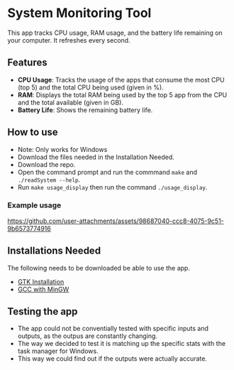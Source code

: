 # System Monitoring Tool
This app tracks CPU usage, RAM usage, and the battery life remaining on your computer. It refreshes every second.

## Features
- **CPU Usage**: Tracks the usage of the apps that consume the most CPU (top 5) and the total CPU being used (given in %).
- **RAM**: Displays the total RAM being used by the top 5 app from the CPU and the total available (given in GB).
- **Battery Life**: Shows the remaining battery life.

## How to use
- Note: Only works for Windows
- Download the files needed in the Installation Needed.
- Download the repo.
- Open the command prompt and run the commmand `make` and `./readSystem --help`.
- Run `make usage_display` then run the command `./usage_display`.
  
### Example usage
https://github.com/user-attachments/assets/98687040-ccc8-4075-9c51-9b6573774916

## Installations Needed
The following needs to be downloaded be able to use the app. 
- [GTK Installation](https://www.gtk.org/docs/installations/windows#using-gtk-from-msys2-packages)
- [GCC with MinGW](https://code.visualstudio.com/docs/cpp/config-mingw)

## Testing the app
- The app could not be conventially tested with specific inputs and outputs, as the outpus are constantly changing.
- The way we decided to test it is matching up the specific stats with the task manager for Windows. 
- This way we could find out if the outputs were actually accurate.

